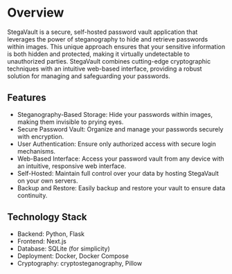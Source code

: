# Overview
StegaVault is a secure, self-hosted password vault application that leverages the power of steganography to hide and retrieve passwords within images. This unique approach ensures that your sensitive information is both hidden and protected, making it virtually undetectable to unauthorized parties. StegaVault combines cutting-edge cryptographic techniques with an intuitive web-based interface, providing a robust solution for managing and safeguarding your passwords.

## Features
- Steganography-Based Storage: Hide your passwords within images, making them invisible to prying eyes.
- Secure Password Vault: Organize and manage your passwords securely with encryption.
- User Authentication: Ensure only authorized access with secure login mechanisms.
- Web-Based Interface: Access your password vault from any device with an intuitive, responsive web interface.
- Self-Hosted: Maintain full control over your data by hosting StegaVault on your own servers.
- Backup and Restore: Easily backup and restore your vault to ensure data continuity.


## Technology Stack
- Backend: Python, Flask
- Frontend: Next.js
- Database: SQLite (for simplicity)
- Deployment: Docker, Docker Compose
- Cryptography: cryptosteganography, Pillow
